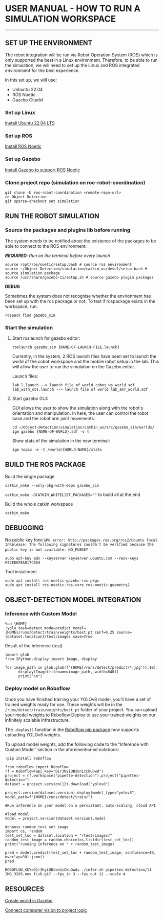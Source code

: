 # USER MANUAL - HOW TO RUN A SIMULATION WORKSPACE
---
## SET UP THE ENVIRONMENT
The robot integration will be run via Robot Operation System (ROS) which is only supported the best in a Linux environment. Therefore, to be able to run the simulation, we will need to set up the Linux and ROS integrated environment for the best experience.

In this set up, we will use:

* Unbuntu 22.04
* ROS Noetic
* Gazebo Citadel

### Set up Linux 
[Install Ubuntu 22.04 LTS](https://releases.ubuntu.com/jammy/)

### Set up ROS
[Install ROS Noetic](http://wiki.ros.org/Installation/Ubuntu)

### Set up Gazebo
[Install Gazebo to support ROS Noetic](https://classic.gazebosim.org/tutorials?tut=install_ubuntu)

### Clone project repo (simulation on roc-robot-coordination)
```
git clone -b ros-robot-coordination <remote-repo-url>
cd Object-Detection
git sparse-checkout set simulation
```

## RUN THE ROBOT SIMULATION
### Source the packages and plugins lib before running
The system needs to be notified about the existence of the packages to be able to connect to the ROS environment. 

***REQUIRED**: Run on the terminal before every launch*

```
source /opt/ros/noetic/setup.bash # source ros environment
source ~/Object-Detection/simulation/catkin_ws/devel/setup.bash # source simulation package
source /usr/share/gazebo-11/setup.sh # source gazebo plugin packages 
```

**DEBUG** 

Sometimes the system does not recognise whether the environment has been set up with the ros package or not. To test if rospackage exists in the workspace, run:

`rospack find gazebo_sim`

### Start the simulation
1. Start roslaunch for gazebo editor:
   
   `roslaunch gazebo_sim {NAME-OF-LAUNCH-FILE.launch}`

   Currently, in the system, 2 ROS launch files have been set to launch the world of the cobot workspace and the mobile robot setup in the lab. This will allow the user to run the simulation on the Gazebo editor.

   Launch files:
   ```
   lab_l.launch --> launch file of world cobot_ws_world.sdf
   lab_with_obs.launch --> launch file of world lab_amr_world.sdf
   ```
   
3. Start gazebo GUI:

   GUI allows the user to show the simulation along with the robot's orientation and manipulation. In here, the user can control the robot base and the robot arm joint movements.
   
   ```
   cd ~/Object-Detection/simulation/catkin_ws/src/gazebo_sim/worlds/
   ign gazebo {NAME-OF-WORLD}.sdf -v 4
   ```

   Show stats of the simulation in the new terminal:
   
   `ign topic -e -t /world/{WORLD-NAME}/stats`
   
## BUILD THE ROS PACKAGE
Build the single package

`catkin_make --only-pkg-with-deps gazebo_sim`

`catkin_make -DCATKIN_WHITELIST_PACKAGES=""` to build all at the end

Build the whole catkin workspace

`catkin_make`
## DEBUGGING
No public key for`W:GPG error: http://packages.ros.org/ros2/ubuntu focal InRelease: The following signatures couldn't be verified because the public key is not available: NO_PUBKEY `:

`sudo apt-key adv --keyserver keyserver.ubuntu.com --recv-keys F42ED6FBAB17C654`

Tool installment

```
sudo apt install ros-noetic-gazebo-ros-pkgs
sudo apt install ros-noetic-ros-core ros-noetic-geometry2
```

## OBJECT-DETECTION MODEL INTEGRATION
### Inference with Custom Model
```
%cd {HOME}
!yolo task=detect mode=predict model={HOME}/runs/detect/train/weights/best.pt conf=0.25 source={dataset.location}/test/images save=True
```

Result of the inference (test)
```
import glob
from IPython.display import Image, display

for image_path in glob.glob(f'{HOME}/runs/detect/predict/*.jpg')[:10]:
      display(Image(filename=image_path, width=640))
      print("\n")
```

### Deploy model on Roboflow

Once you have finished training your YOLOv8 model, you’ll have a set of trained weights ready for use. These weights will be in the `/runs/detect/train/weights/best.pt` folder of your project. You can upload your model weights to Roboflow Deploy to use your trained weights on our infinitely scalable infrastructure.

The `.deploy()` function in the [Roboflow pip package](https://docs.roboflow.com/python) now supports uploading YOLOv8 weights.

To upload model weights, add the following code to the “Inference with Custom Model” section in the aforementioned notebook:

```
!pip install roboflow

from roboflow import Roboflow
rf = Roboflow(api_key="D1r3hyiOBsbn1cCkuDwd")
project = rf.workspace("pipette-detection").project("pipettes-detection")
dataset = project.version(12).download("yolov8")
```

```
project.version(dataset.version).deploy(model_type="yolov8", model_path=f"{HOME}/runs/detect/train/")
```

```
#Run inference on your model on a persistant, auto-scaling, cloud API

#load model
model = project.version(dataset.version).model

#choose random test set image
import os, random
test_set_loc = dataset.location + "/test/images/"
random_test_image = random.choice(os.listdir(test_set_loc))
print("running inference on " + random_test_image)

pred = model.predict(test_set_loc + random_test_image, confidence=40, overlap=30).json()
pred
```

```
ROBOFLOW_KEY=D1r3hyiOBsbn1cCkuDwdv ./infer.sh pipettes-detection/11 IMG_3203.mov fish.gif --fps_in 3 --fps_out 12 --scale 4
```
## RESOURCES
[Create world in Gazebo](https://campus-rover.gitbook.io/lab-notebook/fiiva/create-gazebo.world)

[Connect computer vision to project logic](https://roboflow.com/templates)
